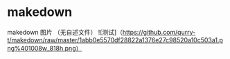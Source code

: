 # makedown
makedown 图片 （无自述文件）
![测试]（https://github.com/qurry-t/makedown/raw/master/1abb0e5570df28822a1376e27c98520a10c503a1.png%401008w_818h.png）

